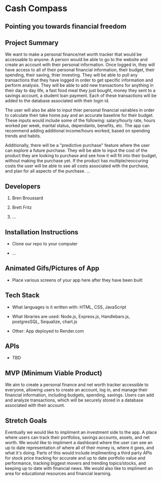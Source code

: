 # Cash Compass
## Pointing you towards financial freedom

## Project Summary
We want to make a personal finance/net worth tracker that would be accessable to anyone. A person would be able to go to the website and create an account with their personal information. Once logged in, they will have access to all of their personal financial information, their budget, their spending, their saving, thier investing. They will be able to pull any transactions that they have logged in order to get specific information and perform analysis. They will be able to add new transactions for anything in their day to day life, a fast food meal they just bought, money they sent to a savings account, a student loan payment. Each of these transactions will be added to the database associated with their login id.

The user will also be able to input thier personal financial vairables in order to calculate their take home pay and an accurate baseline for their budget. These inputs would include some of the following: salary/hourly rate, hours worked per week, marital status, dependants, benefits, etc. The app can recommend adding additional income/hours worked, based on spending trends and habits.

Additionally, there will be a "predictive purchase" feature where the user can explore a future purchase. They will be able to input the cost of the product they are looking to purchase and see how it will fit into their budget, without making the purchase yet. If the product has multiple/reoccuring costs the user will be able to see all costs associated with the purchase, and plan for all aspects of the purchase.
...

## Developers

1. Bren Broussard

2. Brett Fritz

3. ...

## Installation Instructions

- Clone our repo to your computer

- ...


## Animated Gifs/Pictures of App

- Place various screens of your app here after they have been built

## Tech Stack

- What languages is it written with: HTML, CSS, JavaScript

- What libraries are used: Node.js, Express.js, Handlebars.js, postgresSQL, Sequalize, chart.js

- Other: App deployed to Render.com


## APIs

- TBD

## MVP (Minimum Viable Product)

We aim to create a personal finance and net worth tracker accessible to everyone, allowing users to create an account, log in, and manage their financial information, including budgets, spending, savings. Users can add and analyze transactions, which will be securely stored in a database associated with their account.

## Stretch Goals

Eventually we would like to impliment an investment side to the app. A place where users can track their portfolios, savings accounts, assets, and net worth. We would like to impliment a dashboard where the user can see an up to date representation of where all of their money is, where it goes, and what it's doing. Parts of this would include implimenting a third party APIs for stock price tracking for accurate and up to date portfolio value and performance, tracking biggest movers and trending topics/stocks, and keeping up to date with financial news. We would also like to impliment an area for educational resources and financial learning.
